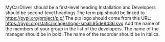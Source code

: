 MyCarDriver should be a first-level heading
Installation and Developers should be second-level headings
The term pip should be linked to https://pypi.org/project/pip/ 
The pip logo should come from this URL: https://pypi.org/static/images/logo-small.95de8436.svg 
Add the name of the members of your group in the list of the developers.
The name of the manager should be in bold.
The name of the recorder should be in italics.

